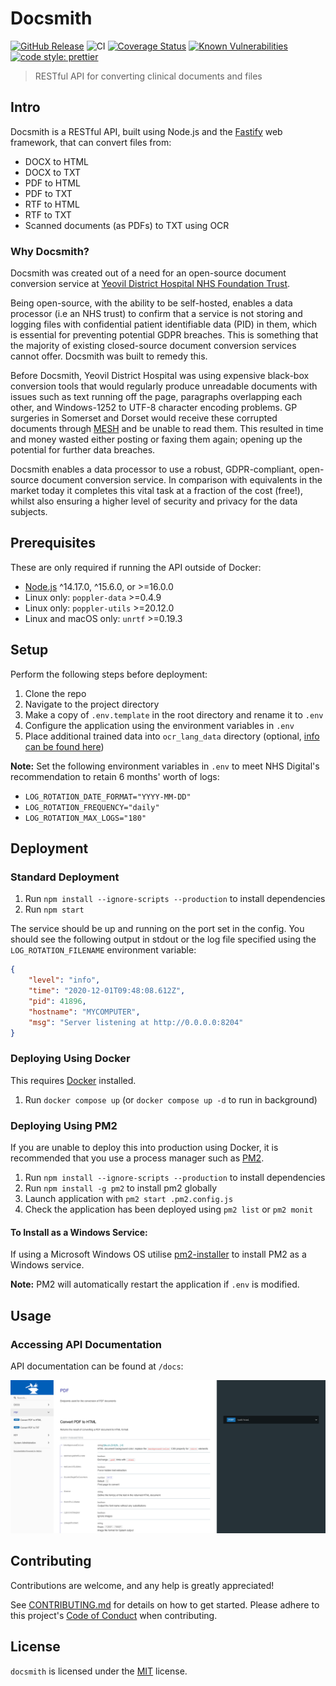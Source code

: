 # Docsmith

[![GitHub Release](https://img.shields.io/github/release/Fdawgs/docsmith.svg)](https://github.com/Fdawgs/docsmith/releases/latest/)
![CI](https://github.com/Fdawgs/docsmith/workflows/CI/badge.svg)
[![Coverage Status](https://coveralls.io/repos/github/Fdawgs/docsmith/badge.svg?branch=master)](https://coveralls.io/github/Fdawgs/docsmith?branch=master)
[![Known Vulnerabilities](https://snyk.io/test/github/Fdawgs/docsmith/badge.svg)](https://snyk.io/test/github/Fdawgs/docsmith)
[![code style: prettier](https://img.shields.io/badge/code_style-prettier-ff69b4.svg?style=flat)](https://github.com/prettier/prettier)

> RESTful API for converting clinical documents and files

## Intro

Docsmith is a RESTful API, built using Node.js and the [Fastify](https://www.fastify.io/) web framework, that can convert files from:

-   DOCX to HTML
-   DOCX to TXT
-   PDF to HTML
-   PDF to TXT
-   RTF to HTML
-   RTF to TXT
-   Scanned documents (as PDFs) to TXT using OCR

### Why Docsmith?

Docsmith was created out of a need for an open-source document conversion service at [Yeovil District Hospital NHS Foundation Trust](https://yeovilhospital.co.uk/).

Being open-source, with the ability to be self-hosted, enables a data processor (i.e an NHS trust) to confirm that a service is not storing and logging files with confidential patient identifiable data (PID) in them, which is essential for preventing potential GDPR breaches. This is something that the majority of existing closed-source document conversion services cannot offer. Docsmith was built to remedy this.

Before Docsmith, Yeovil District Hospital was using expensive black-box conversion tools that would regularly produce unreadable documents with issues such as text running off the page, paragraphs overlapping each other, and Windows-1252 to UTF-8 character encoding problems. GP surgeries in Somerset and Dorset would receive these corrupted documents through [MESH](https://digital.nhs.uk/services/message-exchange-for-social-care-and-health-mesh) and be unable to read them. This resulted in time and money wasted either posting or faxing them again; opening up the potential for further data breaches.

Docsmith enables a data processor to use a robust, GDPR-compliant, open-source document conversion service. In comparison with equivalents in the market today it completes this vital task at a fraction of the cost (free!), whilst also ensuring a higher level of security and privacy for the data subjects.

## Prerequisites

These are only required if running the API outside of Docker:

-   [Node.js](https://nodejs.org/en/) ^14.17.0, ^15.6.0, or >=16.0.0
-   Linux only: `poppler-data` >=0.4.9
-   Linux only: `poppler-utils` >=20.12.0
-   Linux and macOS only: `unrtf` >=0.19.3

## Setup

Perform the following steps before deployment:

1. Clone the repo
2. Navigate to the project directory
3. Make a copy of `.env.template` in the root directory and rename it to `.env`
4. Configure the application using the environment variables in `.env`
5. Place additional trained data into `ocr_lang_data` directory (optional, [info can be found here](./ocr_lang_data/README.md))

**Note:** Set the following environment variables in `.env` to meet NHS Digital's recommendation to retain 6 months' worth of logs:

-   `LOG_ROTATION_DATE_FORMAT="YYYY-MM-DD"`
-   `LOG_ROTATION_FREQUENCY="daily"`
-   `LOG_ROTATION_MAX_LOGS="180"`

## Deployment

### Standard Deployment

1. Run `npm install --ignore-scripts --production` to install dependencies
2. Run `npm start`

The service should be up and running on the port set in the config. You should see the following output in stdout or the log file specified using the `LOG_ROTATION_FILENAME` environment variable:

```json
{
	"level": "info",
	"time": "2020-12-01T09:48:08.612Z",
	"pid": 41896,
	"hostname": "MYCOMPUTER",
	"msg": "Server listening at http://0.0.0.0:8204"
}
```

### Deploying Using Docker

This requires [Docker](https://www.docker.com) installed.

1. Run `docker compose up` (or `docker compose up -d` to run in background)

### Deploying Using PM2

If you are unable to deploy this into production using Docker, it is recommended that you use a process manager such as [PM2](https://pm2.keymetrics.io/).

1. Run `npm install --ignore-scripts --production` to install dependencies
2. Run `npm install -g pm2` to install pm2 globally
3. Launch application with `pm2 start .pm2.config.js`
4. Check the application has been deployed using `pm2 list` or `pm2 monit`

#### To Install as a Windows Service:

If using a Microsoft Windows OS utilise [pm2-installer](https://github.com/jessety/pm2-installer) to install PM2 as a Windows service.

**Note:** PM2 will automatically restart the application if `.env` is modified.

## Usage

### Accessing API Documentation

API documentation can be found at `/docs`:

<img alttext="Screenshot of Docsmith documentation page" src="https://raw.githubusercontent.com/Fdawgs/docsmith/master/docs/images/api_documentation_screenshot.png" width="720">

## Contributing

Contributions are welcome, and any help is greatly appreciated!

See [CONTRIBUTING.md](./CONTRIBUTING.md) for details on how to get started.
Please adhere to this project's [Code of Conduct](./CODE_OF_CONDUCT.md) when contributing.

## License

`docsmith` is licensed under the [MIT](./LICENSE) license.
